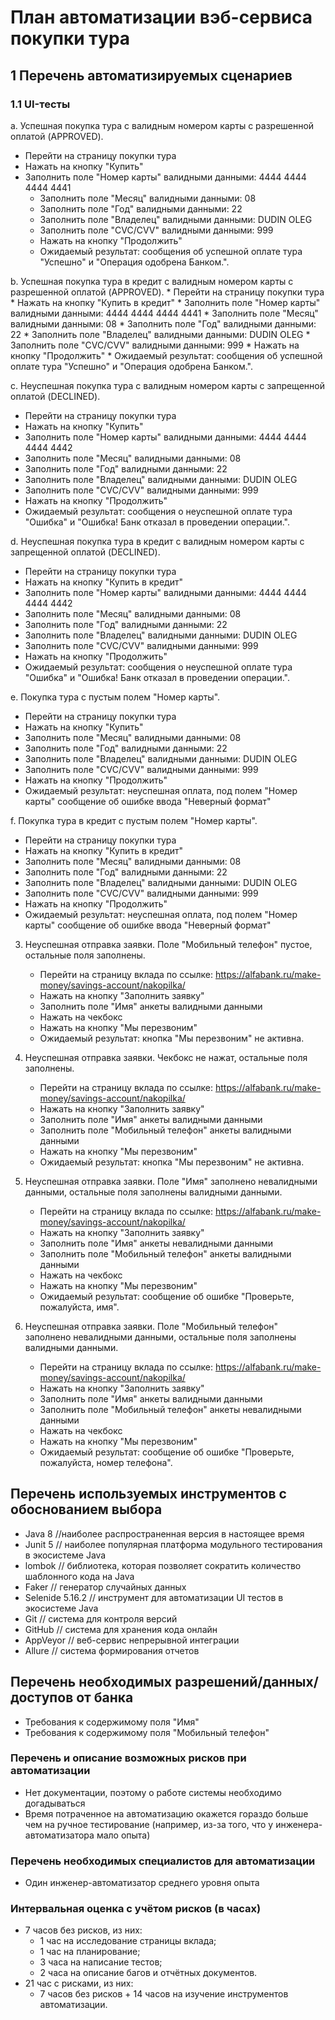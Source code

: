 # План автоматизации вэб-сервиса покупки тура

## 1 Перечень автоматизируемых сценариев

### 1.1 UI-тесты

a. Успешная покупка тура с валидным номером карты с разрешенной оплатой (APPROVED). 
* Перейти на страницу покупки тура
* Нажать на кнопку "Купить"
* Заполнить поле "Номер карты" валидными данными: 4444 4444 4444 4441
    * Заполнить поле "Месяц" валидными данными: 08
    * Заполнить поле "Год" валидными данными: 22
    * Заполнить поле "Владелец" валидными данными: DUDIN OLEG
    * Заполнить поле "CVC/CVV" валидными данными: 999
    * Нажать на кнопку "Продолжить"
    * Ожидаемый результат: сообщения об успешной оплате тура "Успешно" и "Операция одобрена Банком.".

b. Успешная покупка тура в кредит с валидным номером карты с разрешенной оплатой (APPROVED).
    * Перейти на страницу покупки тура
    * Нажать на кнопку "Купить в кредит"
    * Заполнить поле "Номер карты" валидными данными: 4444 4444 4444 4441
    * Заполнить поле "Месяц" валидными данными: 08
    * Заполнить поле "Год" валидными данными: 22
    * Заполнить поле "Владелец" валидными данными: DUDIN OLEG
    * Заполнить поле "CVC/CVV" валидными данными: 999
    * Нажать на кнопку "Продолжить"
    * Ожидаемый результат: сообщения об успешной оплате тура "Успешно" и "Операция одобрена Банком.".

с. Неуспешная покупка тура с валидным номером карты с запрещенной оплатой (DECLINED).
* Перейти на страницу покупки тура
* Нажать на кнопку "Купить"
* Заполнить поле "Номер карты" валидными данными: 4444 4444 4444 4442
* Заполнить поле "Месяц" валидными данными: 08
* Заполнить поле "Год" валидными данными: 22
* Заполнить поле "Владелец" валидными данными: DUDIN OLEG
* Заполнить поле "CVC/CVV" валидными данными: 999
* Нажать на кнопку "Продолжить"
* Ожидаемый результат: сообщения о неуспешной оплате тура "Ошибка" и "Ошибка! Банк отказал в проведении операции.".

d. Неуспешная покупка тура в кредит с валидным номером карты с запрещенной оплатой (DECLINED).
* Перейти на страницу покупки тура
* Нажать на кнопку "Купить в кредит"
* Заполнить поле "Номер карты" валидными данными: 4444 4444 4444 4442
* Заполнить поле "Месяц" валидными данными: 08
* Заполнить поле "Год" валидными данными: 22
* Заполнить поле "Владелец" валидными данными: DUDIN OLEG
* Заполнить поле "CVC/CVV" валидными данными: 999
* Нажать на кнопку "Продолжить"
* Ожидаемый результат: сообщения о неуспешной оплате тура "Ошибка" и "Ошибка! Банк отказал в проведении операции.".

e. Покупка тура с пустым полем "Номер карты".
* Перейти на страницу покупки тура
* Нажать на кнопку "Купить"
* Заполнить поле "Месяц" валидными данными: 08
* Заполнить поле "Год" валидными данными: 22
* Заполнить поле "Владелец" валидными данными: DUDIN OLEG
* Заполнить поле "CVC/CVV" валидными данными: 999
* Нажать на кнопку "Продолжить"
* Ожидаемый результат: неуспешная оплата, под полем "Номер карты" сообщение об ошибке ввода "Неверный формат"

f. Покупка тура в кредит с пустым полем "Номер карты".
* Перейти на страницу покупки тура
* Нажать на кнопку "Купить в кредит"
* Заполнить поле "Месяц" валидными данными: 08
* Заполнить поле "Год" валидными данными: 22
* Заполнить поле "Владелец" валидными данными: DUDIN OLEG
* Заполнить поле "CVC/CVV" валидными данными: 999
* Нажать на кнопку "Продолжить"
* Ожидаемый результат: неуспешная оплата, под полем "Номер карты" сообщение об ошибке ввода "Неверный формат"




3. Неуспешная отправка заявки. Поле "Мобильный телефон" пустое, остальные поля заполнены.
    * Перейти на страницу вклада по ссылке: https://alfabank.ru/make-money/savings-account/nakopilka/
    * Нажать на кнопку "Заполнить заявку"
    * Заполнить поле "Имя" анкеты валидными данными
    * Нажать на чекбокс
    * Нажать на кнопку "Мы перезвоним"
    * Ожидаемый результат: кнопка "Мы перезвоним" не активна.

4. Неуспешная отправка заявки. Чекбокс не нажат, остальные поля заполнены.
    * Перейти на страницу вклада по ссылке: https://alfabank.ru/make-money/savings-account/nakopilka/
    * Нажать на кнопку "Заполнить заявку"
    * Заполнить поле "Имя" анкеты валидными данными
    * Заполнить поле "Мобильный телефон" анкеты валидными данными
    * Нажать на кнопку "Мы перезвоним"
    * Ожидаемый результат: кнопка "Мы перезвоним" не активна.

5. Неуспешная отправка заявки. Поле "Имя" заполнено невалидными данными, остальные поля заполнены валидными данными.
    * Перейти на страницу вклада по ссылке: https://alfabank.ru/make-money/savings-account/nakopilka/
    * Нажать на кнопку "Заполнить заявку"
    * Заполнить поле "Имя" анкеты невалидными данными
    * Заполнить поле "Мобильный телефон" анкеты валидными данными
    * Нажать на чекбокс
    * Нажать на кнопку "Мы перезвоним"
    * Ожидаемый результат: сообщение об ошибке "Проверьте, пожалуйста, имя".

6. Неуспешная отправка заявки. Поле "Мобильный телефон" заполнено невалидными данными, остальные поля заполнены валидными данными.
    * Перейти на страницу вклада по ссылке: https://alfabank.ru/make-money/savings-account/nakopilka/
    * Нажать на кнопку "Заполнить заявку"
    * Заполнить поле "Имя" анкеты валидными данными
    * Заполнить поле "Мобильный телефон" анкеты невалидными данными
    * Нажать на чекбокс
    * Нажать на кнопку "Мы перезвоним"
    * Ожидаемый результат: сообщение об ошибке "Проверьте, пожалуйста, номер телефона".

## Перечень используемых инструментов с обоснованием выбора
* Java 8 //наиболее распространенная версия в настоящее время
* Junit 5 // наиболее популярная платформа модульного тестирования в экосистеме Java
* lombok // библиотека, которая позволяет сократить количество шаблонного кода на Java
* Faker // генератор случайных данных
* Selenide 5.16.2 // инструмент для автоматизации UI тестов в экосистеме Java
* Git // система для контроля версий
* GitHub // система для хранения кода онлайн
* AppVeyor // веб-сервис непрерывной интеграции
* Allure // система формирования отчетов

## Перечень необходимых разрешений/данных/доступов от банка

* Требования к содержимому поля "Имя"
* Требования к содержимому поля "Мобильный телефон"

### Перечень и описание возможных рисков при автоматизации
* Нет документации, поэтому о работе системы необходимо догадываться
* Время потраченное на автоматизацию окажется гораздо больше чем на ручное тестирование (например, из-за того, что у инженера-автоматизатора мало опыта)

### Перечень необходимых специалистов для автоматизации
* Один инженер-автоматизатор среднего уровня опыта

### Интервальная оценка с учётом рисков (в часах)
* 7 часов без рисков, из них:
    * 1 час на исследование страницы вклада;
    * 1 час на планирование;
    * 3 часа на написание тестов;
    * 2 часа на описание багов и отчётных документов.
* 21 час с рисками, из них:
    * 7 часов без рисков + 14 часов на изучение инструментов автоматизации.  
